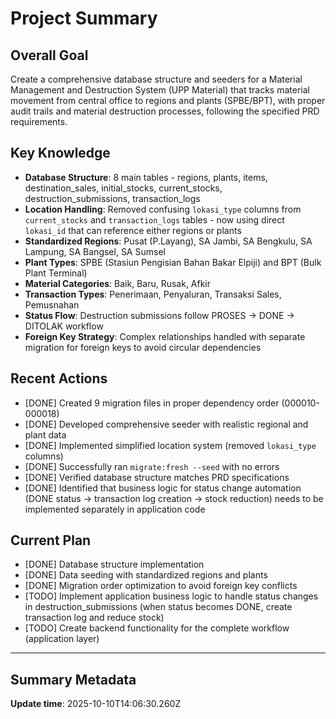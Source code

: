 # Project Summary

## Overall Goal
Create a comprehensive database structure and seeders for a Material Management and Destruction System (UPP Material) that tracks material movement from central office to regions and plants (SPBE/BPT), with proper audit trails and material destruction processes, following the specified PRD requirements.

## Key Knowledge
- **Database Structure**: 8 main tables - regions, plants, items, destination_sales, initial_stocks, current_stocks, destruction_submissions, transaction_logs
- **Location Handling**: Removed confusing `lokasi_type` columns from `current_stocks` and `transaction_logs` tables - now using direct `lokasi_id` that can reference either regions or plants
- **Standardized Regions**: Pusat (P.Layang), SA Jambi, SA Bengkulu, SA Lampung, SA Bangsel, SA Sumsel
- **Plant Types**: SPBE (Stasiun Pengisian Bahan Bakar Elpiji) and BPT (Bulk Plant Terminal)
- **Material Categories**: Baik, Baru, Rusak, Afkir
- **Transaction Types**: Penerimaan, Penyaluran, Transaksi Sales, Pemusnahan
- **Status Flow**: Destruction submissions follow PROSES → DONE → DITOLAK workflow
- **Foreign Key Strategy**: Complex relationships handled with separate migration for foreign keys to avoid circular dependencies

## Recent Actions
- [DONE] Created 9 migration files in proper dependency order (000010-000018)
- [DONE] Developed comprehensive seeder with realistic regional and plant data
- [DONE] Implemented simplified location system (removed `lokasi_type` columns)
- [DONE] Successfully ran `migrate:fresh --seed` with no errors
- [DONE] Verified database structure matches PRD specifications
- [DONE] Identified that business logic for status change automation (DONE status → transaction log creation → stock reduction) needs to be implemented separately in application code

## Current Plan
- [DONE] Database structure implementation
- [DONE] Data seeding with standardized regions and plants
- [DONE] Migration order optimization to avoid foreign key conflicts
- [TODO] Implement application business logic to handle status changes in destruction_submissions (when status becomes DONE, create transaction log and reduce stock)
- [TODO] Create backend functionality for the complete workflow (application layer)

---

## Summary Metadata
**Update time**: 2025-10-10T14:06:30.260Z 
